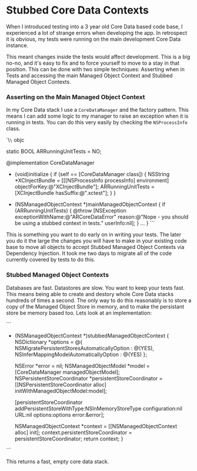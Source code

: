 # Stubbed Core Data Contexts

When I introduced testing into a 3 year old Core Data based code base, I experienced a lot of strange errors when developing the app. In retrospect it is obvious, my tests were running on the main development Core Data instance.

This meant changes inside the tests would affect development. This is a big no-no, and it's easy to fix and to force yourself to move to a stay in that position. This can be done with two simple techniques: Asserting when in Tests and accessing the main Managed Object Context and Stubbed Managed Object Contexts.

### Asserting on the Main Managed Object Context

In my Core Data stack I use a `CoreDataManager` and the factory pattern. This means I can add some logic to my manager to raise an exception when it is running in tests. You can do this very easily by checking the `NSProcessInfo` class.

\`\\`\` objc

static BOOL ARRunningUnitTests = NO;

@implementation CoreDataManager

+ (void)initialize
{
	if (self == [CoreDataManager class]) {
	    NSString *XCInjectBundle = [[[NSProcessInfo processInfo] environment] objectForKey:@"XCInjectBundle"];
	    ARRunningUnitTests = [XCInjectBundle hasSuffix:@".xctest"];
	}
}

+ (NSManagedObjectContext \*)mainManagedObjectContext
{
	if (ARRunningUnitTests) {
	    @throw [NSException exceptionWithName:@"ARCoreDataError" reason:@"Nope - you should be using a stubbed context in tests." userInfo:nil];
	}
	...
}
\`\`\`

This is something you want to do early on in writing your tests. The later you do it the large the changes you will have to make in your existing code base to move all objects to accept Stubbed Managed Object Contexts via Dependency Injection. It took me two days to migrate all of the code currently covered by tests to do this.

### Stubbed Managed Object Contexts

Databases are fast. Datastores are slow. You want to keep your tests fast. This means being able to create and destory whole Core Data stacks hundreds of times a second. The only way to do this reasonably is to store a copy of the Managed Object Store in memory, and to make the persistant store be memory based too. Lets look at an implementation:

\`\`\`
+ (NSManagedObjectContext \*)stubbedManagedObjectContext
{
	NSDictionary *options = @{
	    NSMigratePersistentStoresAutomaticallyOption : @(YES),
	    NSInferMappingModelAutomaticallyOption : @(YES)
	};
	
	NSError *error = nil;
	NSManagedObjectModel *model = [CoreDataManager managedObjectModel];
	NSPersistentStoreCoordinator *persistentStoreCoordinator = [[NSPersistentStoreCoordinator alloc] initWithManagedObjectModel:model];
	
	[persistentStoreCoordinator addPersistentStoreWithType:NSInMemoryStoreType
	                                              configuration:nil
	                                                        URL:nil
	                                                    options:options
	                                                      error:&error];
	
	NSManagedObjectContext *context = [[NSManagedObjectContext alloc] init];
	context.persistentStoreCoordinator = persistentStoreCoordinator;
	return context;
}

\`\`\`

This returns a fast, empty core data stack.
